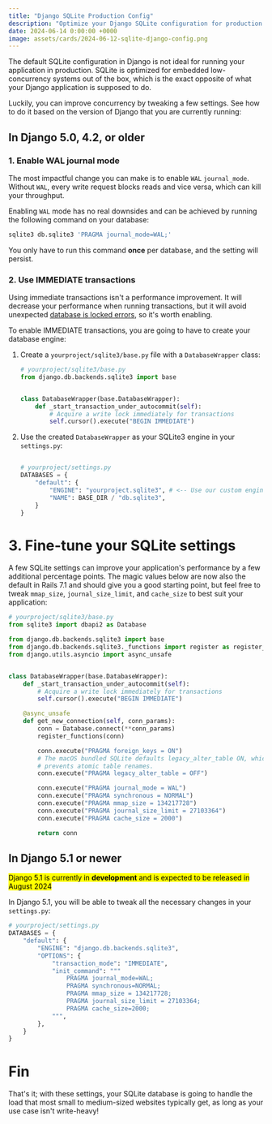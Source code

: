 ```yaml
---
title: "Django SQLite Production Config"
description: "Optimize your Django SQLite configuration for production."
date: 2024-06-14 0:00:00 +0000
image: assets/cards/2024-06-12-sqlite-django-config.png
---
```


The default SQLite configuration in Django is not ideal for running your application in production. SQLite is optimized for embedded low-concurrency systems out of the box, which is the exact opposite of what your Django application is supposed to do.

Luckily, you can improve concurrency by tweaking a few settings. See how to do it based on the version of Django that you are currently running:

<!-- 

# Use `django-sqlite-engine`

`django-sqlite-engine` comes preconfigured with defaults that should work for most web apps.

1. Install through PyPI:

    ```bash
    pip install django-sqlite-engine
    ```

2. Configure in your `DATABASES`:

    ```python
    # yourproject/settings.py
    DATABASES = {
        "default": {
            "ENGINE": "django_sqlite_engine", # <-- Use custom engine with predefined defaults
            "NAME": BASE_DIR / "db.sqlite3",
        }
    }
    ```
-->



## In Django 5.0, 4.2, or older

### 1. Enable WAL journal mode

The most impactful change you can make is to enable `WAL` `journal_mode`. Without `WAL`, every write request blocks reads and vice versa, which can kill your throughput.

Enabling `WAL` mode has no real downsides and can be achieved by running the following command on your database:

```bash
sqlite3 db.sqlite3 'PRAGMA journal_mode=WAL;'
```

You only have to run this command **once** per database, and the setting will persist.

### 2. Use IMMEDIATE transactions

Using immediate transactions isn't a performance improvement. It will decrease your performance when running transactions, but it will avoid unexpected [database is locked errors](/django-sqlite-dblock#cause-2-writes-after-reads-in-transactions), so it's worth enabling.

To enable IMMEDIATE transactions, you are going to have to create your database engine:

1. Create a `yourproject/sqlite3/base.py` file with a `DatabaseWrapper` class:

    ```python
    # yourproject/sqlite3/base.py
    from django.db.backends.sqlite3 import base


    class DatabaseWrapper(base.DatabaseWrapper):
        def _start_transaction_under_autocommit(self):
            # Acquire a write lock immediately for transactions
            self.cursor().execute("BEGIN IMMEDIATE")
    ```

2. Use the created `DatabaseWrapper` as your SQLite3 engine in your `settings.py`:

    ```python

    # yourproject/settings.py
    DATABASES = {
        "default": {
            "ENGINE": "yourproject.sqlite3", # <-- Use our custom engine
            "NAME": BASE_DIR / "db.sqlite3",
        }
    }
    ```

# 3. Fine-tune your SQLite settings

A few SQLite settings can improve your application's performance by a few additional percentage points. The magic values below are now also the default in Rails 7.1 and should give you a good starting point, but feel free to tweak `mmap_size`, `journal_size_limit`, and `cache_size` to best suit your application:

```python
# yourproject/sqlite3/base.py
from sqlite3 import dbapi2 as Database

from django.db.backends.sqlite3 import base
from django.db.backends.sqlite3._functions import register as register_functions
from django.utils.asyncio import async_unsafe


class DatabaseWrapper(base.DatabaseWrapper):
    def _start_transaction_under_autocommit(self):
        # Acquire a write lock immediately for transactions
        self.cursor().execute("BEGIN IMMEDIATE")

    @async_unsafe
    def get_new_connection(self, conn_params):
        conn = Database.connect(**conn_params)
        register_functions(conn)

        conn.execute("PRAGMA foreign_keys = ON")
        # The macOS bundled SQLite defaults legacy_alter_table ON, which
        # prevents atomic table renames.
        conn.execute("PRAGMA legacy_alter_table = OFF")

        conn.execute("PRAGMA journal_mode = WAL")
        conn.execute("PRAGMA synchronous = NORMAL")
        conn.execute("PRAGMA mmap_size = 134217728")
        conn.execute("PRAGMA journal_size_limit = 27103364")
        conn.execute("PRAGMA cache_size = 2000")

        return conn

```

## In Django 5.1 or newer

<mark>Django 5.1 is currently in <strong>development</strong> and is expected to be released in August 2024</mark>

In Django 5.1, you will be able to tweak all the necessary changes in your `settings.py`:

```python
# yourproject/settings.py
DATABASES = {
    "default": {
        "ENGINE": "django.db.backends.sqlite3",
        "OPTIONS": {
            "transaction_mode": "IMMEDIATE",
            "init_command": """
                PRAGMA journal_mode=WAL;
                PRAGMA synchronous=NORMAL;
                PRAGMA mmap_size = 134217728;
                PRAGMA journal_size_limit = 27103364;
                PRAGMA cache_size=2000;
            """,
        },
    }
}
```

# Fin

That's it; with these settings, your SQLite database is going to handle the load that most small to medium-sized websites typically get, as long as your use case isn't write-heavy!
